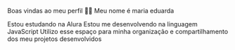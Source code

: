 Boas vindas ao meu perfil 💙💙
Meu nome é maria eduarda  

Estou estudando na Alura
Estou me desenvolvendo na linguagem JavaScript
Utilizo esse espaço para minha organização e compartilhamento dos meu projetos desenvolvidos

